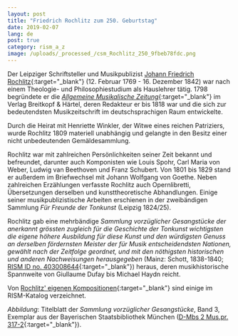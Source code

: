```yaml
---
layout: post
title: "Friedrich Rochlitz zum 250. Geburtstag"
date: 2019-02-07
lang: de
post: true
category: rism_a_z
image: /uploads/_processed_/csm_Rochlitz_250_9fbeb78fdc.png
---
```



Der Leipziger Schriftsteller und Musikpublizist [Johann Friedrich Rochlitz](https://opac.rism.info/search?id=pe154394&Language=en){:target="_blank"} (12. Februar 1769 - 16. Dezember 1842) war nach einem Theologie- und Philosophiestudium als Hauslehrer tätig. 1798 begründete er die [_Allgemeine Musikalische Zeitung_](https://digipress.digitale-sammlungen.de/calendar/newspaper/bsbmult00000037){:target="_blank"} im Verlag Breitkopf & Härtel, deren Redakteur er bis 1818 war und die sich zur bedeutendsten Musikzeitschrift im deutschsprachigen Raum entwickelte.

Durch die Heirat mit Henriette Winkler, der Witwe eines reichen Patriziers, wurde Rochlitz 1809 materiell unabhängig und gelangte in den Besitz einer nicht unbedeutenden Gemäldesammlung.

Rochlitz war mit zahlreichen Persönlichkeiten seiner Zeit bekannt und befreundet, darunter auch Komponisten wie Louis Spohr, Carl Maria von Weber, Ludwig van Beethoven und Franz Schubert. Von 1801 bis 1829 stand er außerdem im Briefwechsel mit Johann Wolfgang von Goethe. Neben zahlreichen Erzählungen verfasste Rochlitz auch Opernlibretti, Übersetzungen derselben und kunsttheoretische Abhandlungen. Einige seiner musikpublizistische Arbeiten erschienen in der zweibändigen Sammlung _Für Freunde der Tonkunst_ (Leipzig 1824/25).

Rochlitz gab eine mehrbändige _Sammlung_ _vorzüglicher Gesangstücke_ _der anerkannt grössten_ _zugleich für die Geschichte der Tonkunst wichtigsten_ _die eigene höhere Ausbildung für diese Kunst_ _und den würdigsten Genuss an derselben_ _fördernsten Meister_ _der für Musik entscheidendsten Nationen,_ _gewählt_ _nach der Zeitfolge geordnet,_ _und mit den nöthigsten historischen und anderen Nachweisungen herausgegeben_ (Mainz: Schott, 1838-1840; [RISM ID no. 403008644](https://opac.rism.info/search?id=403008644&View=rism){:target="_blank"}) heraus, deren musikhistorische Spannweite von Giullaume Dufay bis Michael Haydn reicht.

Von [Rochlitz' eigenen Kompositionen](https://opac.rism.info/search?View=rism&author=Rochlitz+Friedrich&Language=en){:target="_blank"} sind einige im RISM-Katalog verzeichnet.

_Abbildung_: Titelblatt der _Sammlung vorzüglicher Gesangstücke_, Band 3, Exemplar aus der Bayerischen Staatsbibliothek München ([D-Mbs 2 Mus.pr. 317-2](http://mdz-nbn-resolving.de/urn:nbn:de:bvb:12-bsb11131406-1){:target="_blank"}).



<script type="text/javascript">var switchTo5x=true;</script><script type="text/javascript" src="http://w.sharethis.com/button/buttons.js"></script><script type="text/javascript">stLight.options({publisher: "9b601438-1ce1-49d8-bfd7-9cff5df54c17", doNotHash: false, doNotCopy: false, hashAddressBar: false});</script>